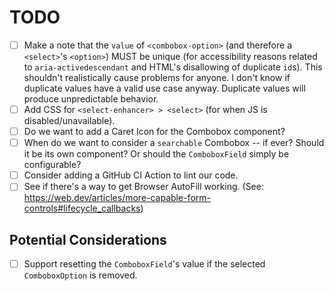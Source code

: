 # TODO

- [ ] Make a note that the `value` of `<combobox-option>` (and therefore a `<select>`'s `<option>`) MUST be unique (for accessibility reasons related to `aria-activedescendant` and HTML's disallowing of duplicate `id`s). This shouldn't realistically cause problems for anyone. I don't know if duplicate values have a valid use case anyway. Duplicate values will produce unpredictable behavior.
- [ ] Add CSS for `<select-enhancer> > <select>` (for when JS is disabled/unavailable).
- [ ] Do we want to add a Caret Icon for the Combobox component?
- [ ] When do we want to consider a `searchable` Combobox -- if ever? Should it be its own component? Or should the `ComboboxField` simply be configurable?
- [ ] Consider adding a GitHub CI Action to lint our code.
- [ ] See if there's a way to get Browser AutoFill working. (See: https://web.dev/articles/more-capable-form-controls#lifecycle_callbacks)

## Potential Considerations

- [ ] Support resetting the `ComboboxField`'s value if the selected `ComboboxOption` is removed.
